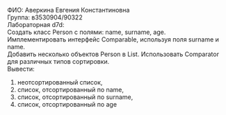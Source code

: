 ФИО: Аверкина Евгения Константиновна<br />
Группа: в3530904/90322<br />
Лабораторная d7d:<br />
Создать класс Person с полями: name, surname, age.<br />
Имплементировать интерфейс Comparable, используя поля surname и name.<br />
Добавить несколько объектов Person в List. Использовать Comparator для различных типов сортировки.<br />
Вывести:
1) неотсортированный список,<br />
2) список, отсортированный по name,<br />
3) список, отсортированный по surname,<br />
4) список, отсортированный по age